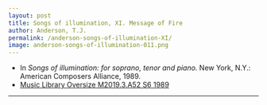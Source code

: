 ```yaml
---
layout: post
title: Songs of illumination, XI. Message of Fire
author: Anderson, T.J.
permalink: /anderson-songs-of-illumination-XI/
image: anderson-songs-of-illumination-011.png
---
```


- In *Songs of illumination: for soprano, tenor and piano.* New York, N.Y.: American Composers Alliance, 1989.
- <a href="https://tufts-primo.hosted.exlibrisgroup.com/permalink/f/14dinuo/01TUN_ALMA21102270180003851" target="_blank">Music Library Oversize M2019.3.A52 S6 1989</a>

---
